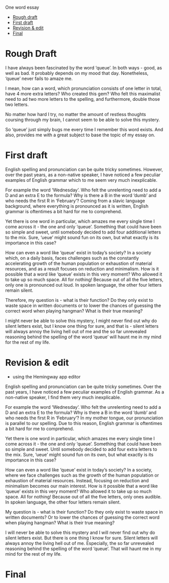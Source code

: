 One word essay

- [Rough draft](#rough-draft)
- [First draft](#first-draft)
- [Revision & edit](#revision-&-edit)
- [Final](final.md)

# Rough Draft

I have always been fascinated by the word ‘queue’. In both ways - good, as well as bad. It probably depends on my mood that day. Nonetheless, ‘queue’ never fails to amaze me. 

I mean, how can a word, which pronunciation consists of one letter in total, have 4 more extra letters? Who created this gem? Who felt this maximalist need to ad two more letters to the spelling, and furthermore, double those two letters.

No matter how hard I try, no matter the amount of restless thoughts coursing through my brain, I cannot seem to be able to solve this mystery. 

So ‘queue’ just simply bugs me every time I remember this word exists. And also, provides me with a great subject to base the topic of my essay on.


# First draft

English spelling and pronunciation can be quite tricky sometimes. However, over the past years, as a non-native speaker, I have noticed a few peculiar examples of English grammar which to me seem very much inexplicable. 

For example the word ‘Wednesday’. Who felt the unrelenting need to add a D and an extra E to the formula? Why is there a B in the word ‘dumb’ and who needs the first R in ‘February’? Coming from a slavic language background, where everything is pronounced as it is written, English grammar is oftentimes a bit hard for me to comprehend. 

Yet there is one word in particular, which amazes me every single time I come across it - the one and only ‘queue’. Something that could have been so simple and sweet, until somebody decided to add four additional letters to the mix. Sure, ‘ueue’ might sound fun on its own, but what exactly is its importance in this case? 

How can even a word like ‘queue’ exist in today’s society? In a society which, on a daily basis, faces challenges such as the constantly accelerating growth of the human population or exhaustion of material resources, and as a result focuses on reduction and minimalism. How is it possible that a word like ‘queue’ exists in this very moment? Who allowed it to take up so much space. All for nothing! Because out of all the five letters, only one is pronounced out loud. In spoken language, the other four letters remain silent. 

Therefore, my question is - what is their function? Do they only exist to waste space in written documents or to lower the chances of guessing the correct word when playing hangman? What is their true meaning?

I might never be able to solve this mystery, I might never find out why do silent letters exist, but I know one thing for sure, and that is - silent letters will always annoy the living hell out of me and the so far unrevealed reasoning behind the spelling of the word ‘queue’ will haunt me in my mind for the rest of my life.

# Revision & edit

  - using the Hemingway app editor

English spelling and pronunciation can be quite tricky sometimes. Over the past years, I have noticed a few peculiar examples of English grammar.  As a non-native speaker, I find them very much inexplicable. 

For example the word ‘Wednesday’. Who felt the unrelenting need to add a D and an extra E to the formula? Why is there a B in the word ‘dumb’ and who needs the first R in ‘February’? In my mother tongue, our pronunciation is parallel to our spelling. Due to this reason, English grammar is oftentimes a bit hard for me to comprehend. 

Yet there is one word in particular, which amazes me every single time I come across it - the one and only ‘queue’. Something that could have been so simple and sweet. Until somebody decided to add four extra letters to the mix. Sure, ‘ueue’ might sound fun on its own, but what exactly is its importance in this case? 

How can even a word like ‘queue’ exist in today’s society? In a society, where we face challenges such as the growth of the human population or exhaustion of material resources. Instead, focusing on reduction and minimalism becomes our main interest. How is it possible that a word like ‘queue’ exists in this very moment? Who allowed it to take up so much space. All for nothing! Because out of all the five letters, only ones audible. In spoken language, the other four letters remain silent. 

My question is - what is their function? Do they only exist to waste space in written documents? Or to lower the chances of guessing the correct word when playing hangman? What is their true meaning?

I will never be able to solve this mystery and I will never find out why do silent letters exist. But there is one thing I know for sure. Silent letters will always annoy the living hell out of me. Especially, the so far unrevealed reasoning behind the spelling of the word ‘queue’. That will haunt me in my mind for the rest of my life.

# Final



